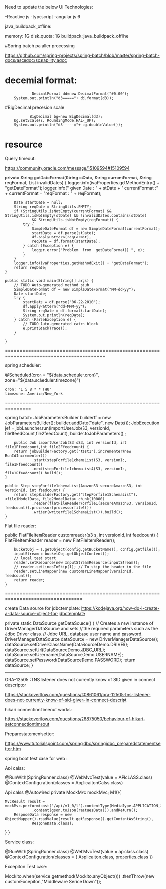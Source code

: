 
Need to update the below Ui Technologies:


-Reactive js
-typescript
-angular js 6

java_buildpack_offline:

memory: 1G
disk_quota: 1G
buildpack: java_buildpack_offline


#Spring batch paraller processing 

https://github.com/spring-projects/spring-batch/blob/master/spring-batch-docs/asciidoc/scalability.adoc
# decemial format:

                DecimalFormat dd=new DecimalFormat("#0.00");
		System.out.println("d3====="+ dd.format(d3));
#BigDecimal precesion scale

               BigDecimal bg=new BigDecimal(d3);
		bg.setScale(2, RoundingMode.HALF_UP);				
		System.out.println("d3-----="+ bg.doubleValue());

# resource
Query timeout:

https://community.oracle.com/message/15109594#15109594


private String getDateFormat(String stDate, String currentFormat, String reqFormat, List<String> invalidDates) {
		logger.info(ivaProperties.getMethodEntry() + "getDateFormat");
		logger.info(" given Date : " + stDate + " currentFormat :" + currentFormat + "reqFormat : " + reqFormat);

		Date startDate = null;
		String reqDate = StringUtils.EMPTY;
		if (StringUtils.isNotEmpty(currentFormat) && StringUtils.isNotEmpty(stDate) && !invalidDates.contains(stDate)
				&& StringUtils.isNotEmpty(reqFormat)) {
			try {
				SimpleDateFormat df = new SimpleDateFormat(currentFormat);
				startDate = df.parse(stDate);
				df.applyPattern(reqFormat);
				reqDate = df.format(startDate);
			} catch (Exception e) {
				logger.error("Problem  from  getDateFormat() ", e);
			}
		}
		logger.info(ivaProperties.getMethodExit() + "getDateFormat");
		return reqDate;
	}
	
	public static void main(String[] args) {
		// TODO Auto-generated method stub
		SimpleDateFormat df = new SimpleDateFormat("MM-dd-yy");
		Date startDate;
		try {
			startDate = df.parse("06-22-2010");
			df.applyPattern("dd-MMM-yy");
			String reqDate = df.format(startDate);
			System.out.println(reqDate);
		} catch (ParseException e) {
			// TODO Auto-generated catch block
			e.printStackTrace();
		}
		
	}
=========================================================================================

spring  scheduler:

@Scheduled(cron = "${data.scheduler.cron}", zone="${data.scheduler.timezone}")

    cron: "1 5 8 * * THU"
    timezone: America/New_York

===============================================================

spring batch:
JobParametersBuilder builderff = new JobParametersBuilder();
						builder.addDate("date", new Date());
JobExecution jef = jobLauncher.run(importUserJob(S3, versionId, file1feedCount,file2feedCount),
								builder.toJobParameters());
								
								
		public Job importUserJob(S3 sS3, int versionId, int file1Ffeedcount,int file2Ffeedcount) {
		return jobBuilderFactory.get("test1").incrementer(new RunIdIncrementer())
				.start(stepForfile1chemaList(S3, versionId, file1Ffeedcount))
				.next(stepForfile1chemaList4(S3, versionId, file1Ffeedcount)).build();
	}

	public Step stepForfile1chemaList(AmazonS3 secureAmazonS3, int versionId, int feedcount) {
		return stepBuilderFactory.get("stepForfile1SchemaList").<file1ModelData, file2ModelData> chunk(10000)
				.reader(flatFileReaderForfile1(secureAmazonS3, versionId,             feedcount)).processor(processorfile2())
				.writer(writerfile1SchemaList()).build();
	}							
		
		
		
Flat file reader:

public FlatFileItemReader<ModelData> customreader(s3 s, int versionId,
			int feedcount) {
		FlatFileItemReader<ModelData> reader = new FlatFileItemReader<ModelData>();
		
		bucketObj = s.getObject(config.getBucketName(), config.getfile());
		inputStream = bucketObj.getObjectContent();
		// local test start
		reader.setResource(new InputStreamResource(inputStream));
		// reader.setLinesToSkip(1); // To skip the header in the file
		reader.setLineMapper(new customerLineMapper(versionId, feedcount));
		return reader;
	}



=================================================================================


create Data source for jdbctemplate:
https://kodejava.org/how-do-i-create-a-data-source-object-for-jdbctemplate


private static DataSource getDataSource() {
        // Creates a new instance of DriverManagerDataSource and sets
        // the required parameters such as the Jdbc Driver class,
        // Jdbc URL, database user name and password.
        DriverManagerDataSource dataSource = new DriverManagerDataSource();
        dataSource.setDriverClassName(DataSourceDemo.DRIVER);
        dataSource.setUrl(DataSourceDemo.JDBC_URL);
        dataSource.setUsername(DataSourceDemo.USERNAME);
        dataSource.setPassword(DataSourceDemo.PASSWORD);
        return dataSource;
    }
    
 -------------------------------------------------------------------------------------  
 ORA-12505 :TNS listener does not currently know of SID given in connect descriptor
 
 https://stackoverflow.com/questions/30861061/ora-12505-tns-listener-does-not-currently-know-of-sid-given-in-connect-descript
 
 hikari connection timeout works:
 
 https://stackoverflow.com/questions/26875050/behaviour-of-hikari-setconnectiontimeout
 
 Preparestatementsetter:
 
 https://www.tutorialspoint.com/springjdbc/springjdbc_preparedstatementsetter.htm
 
 
 
 spring boot test case for web :
 
 Api calss:
 
@RunWith(SpringRunner.class)
@WebMvcTest(value = APIcLASS.class)
@ContextConfiguration(classes = ApplicaitonCalss.class)


Api calss
	@Autowired
	private MockMvc mockMvc;
	M1(){
	
	MvcResult result = mockMvc.perform(post("/api/v1_0/l").contentType(MediaType.APPLICATION_JSON)
				.content(gson.toJson(reatuesData))).andReturn();
		RespnoeData response = new ObjectMapper().readValue(result.getResponse().getContentAsString(),
				ResponeData.class);

}
 }
 
 
 Service class:
 
 @RunWith(SpringRunner.class)
@WebMvcTest(value = apiclass.class)
@ContextConfiguration(classes = { Applicaiton.class, properties.class })


Excepiton Test case:

Mockito.when(service.getmethod(Mockito.anyObject()))
	.thenThrow(new customExcepiton("Middleware Serice Down"));
	
	

 
